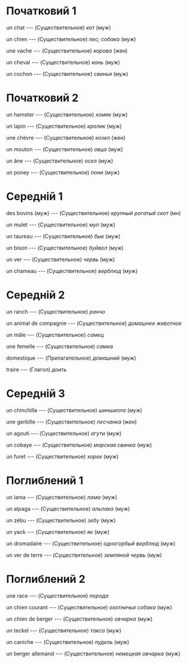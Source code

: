 # Початковий 1

un chat --- (Существительное)
*кот* (муж)



un chien --- (Существительное)
*пес; собака* (муж)



une vache --- (Существительное)
*корова* (жен)



un cheval --- (Существительное)
*конь* (муж)



un cochon --- (Существительное)
*свинья* (муж)



# Початковий 2

un hamster --- (Существительное)
*хомяк* (муж)



un lapin --- (Существительное)
*кролик* (муж)



une chèvre --- (Существительное)
*козел* (жен)



un mouton --- (Существительное)
*овца* (муж)



un âne --- (Существительное)
*осел* (муж)



un poney --- (Существительное)
*пони* (муж)



# Середній 1

des bovins (муж) --- (Существительное)
*крупный рогатый скот* (мн)



un mulet --- (Существительное)
*мул* (муж)



un taureau --- (Существительное)
*бык* (муж)



un bison --- (Существительное)
*буйвол* (муж)



un ver --- (Существительное)
*червь* (муж)



un chameau --- (Существительное)
*верблюд* (муж)



# Середній 2

un ranch --- (Существительное)
*ранчо*



un animal de compagnie --- (Существительное)
*домашнее животное*



un mâle --- (Существительное)
*самец*



une femelle --- (Существительное)
*самка*



domestique --- (Прилагательное)
*домашний* (муж)



traire --- (Глагол)
*доить*



# Середній 3

un chinchilla --- (Существительное)
*шиншилла* (муж)



une gerbille --- (Существительное)
*песчанка* (жен)



un agouti --- (Существительное)
*агути* (муж)



un cobaye --- (Существительное)
*морская свинка* (муж)



un furet --- (Существительное)
*хорек* (муж)



# Поглиблений 1

un lama --- (Существительное)
*лама* (муж)



un alpaga --- (Существительное)
*альпака* (муж)



un zébu --- (Существительное)
*зебу* (муж)



un yack --- (Существительное)
*як* (муж)



un dromadaire --- (Существительное)
*одногорбый верблюд* (муж)



un ver de terre --- (Существительное)
*земляной червь* (муж)



# Поглиблений 2

une race --- (Существительное)
*порода*



un chien courant --- (Существительное)
*охотничья собака* (муж)



un chien de berger --- (Существительное)
*овчарка* (муж)



un teckel --- (Существительное)
*такса* (муж)



un caniche --- (Существительное)
*пудель* (муж)



un berger allemand --- (Существительное)
*немецкая овчарка* (муж)